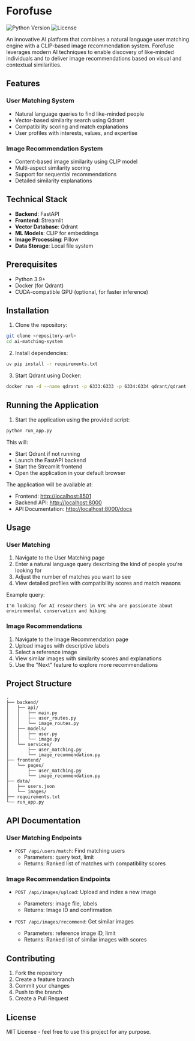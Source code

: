 # Forofuse

![Python Version](https://img.shields.io/badge/python-3.9%2B-blue)
![License](https://img.shields.io/badge/license-MIT-green)

An innovative AI platform that combines a natural language user matching engine with a CLIP-based image recommendation system. Forofuse leverages modern AI techniques to enable discovery of like-minded individuals and to deliver image recommendations based on visual and contextual similarities.

## Features

### User Matching System

- Natural language queries to find like-minded people
- Vector-based similarity search using Qdrant
- Compatibility scoring and match explanations
- User profiles with interests, values, and expertise

### Image Recommendation System

- Content-based image similarity using CLIP model
- Multi-aspect similarity scoring
- Support for sequential recommendations
- Detailed similarity explanations

## Technical Stack

- **Backend**: FastAPI
- **Frontend**: Streamlit
- **Vector Database**: Qdrant
- **ML Models**: CLIP for embeddings
- **Image Processing**: Pillow
- **Data Storage**: Local file system

## Prerequisites

- Python 3.9+
- Docker (for Qdrant)
- CUDA-compatible GPU (optional, for faster inference)

## Installation

1. Clone the repository:

```bash
git clone <repository-url>
cd ai-matching-system
```

2. Install dependencies:

```bash
uv pip install -r requirements.txt
```

3. Start Qdrant using Docker:

```bash
docker run -d --name qdrant -p 6333:6333 -p 6334:6334 qdrant/qdrant
```

## Running the Application

1. Start the application using the provided script:

```bash
python run_app.py
```

This will:

- Start Qdrant if not running
- Launch the FastAPI backend
- Start the Streamlit frontend
- Open the application in your default browser

The application will be available at:

- Frontend: <http://localhost:8501>
- Backend API: <http://localhost:8000>
- API Documentation: <http://localhost:8000/docs>

## Usage

### User Matching

1. Navigate to the User Matching page
2. Enter a natural language query describing the kind of people you're looking for
3. Adjust the number of matches you want to see
4. View detailed profiles with compatibility scores and match reasons

Example query:

```
I'm looking for AI researchers in NYC who are passionate about environmental conservation and hiking
```

### Image Recommendations

1. Navigate to the Image Recommendation page
2. Upload images with descriptive labels
3. Select a reference image
4. View similar images with similarity scores and explanations
5. Use the "Next" feature to explore more recommendations

## Project Structure

```
.
├── backend/
│   ├── api/
│   │   ├── main.py
│   │   ├── user_routes.py
│   │   └── image_routes.py
│   ├── models/
│   │   ├── user.py
│   │   └── image.py
│   └── services/
│       ├── user_matching.py
│       └── image_recommendation.py
├── frontend/
│   └── pages/
│       ├── user_matching.py
│       └── image_recommendation.py
├── data/
│   ├── users.json
│   └── images/
├── requirements.txt
└── run_app.py
```

## API Documentation

### User Matching Endpoints

- `POST /api/users/match`: Find matching users
  - Parameters: query text, limit
  - Returns: Ranked list of matches with compatibility scores

### Image Recommendation Endpoints

- `POST /api/images/upload`: Upload and index a new image
  - Parameters: image file, labels
  - Returns: Image ID and confirmation

- `POST /api/images/recommend`: Get similar images
  - Parameters: reference image ID, limit
  - Returns: Ranked list of similar images with scores

## Contributing

1. Fork the repository
2. Create a feature branch
3. Commit your changes
4. Push to the branch
5. Create a Pull Request

## License

MIT License - feel free to use this project for any purpose.
